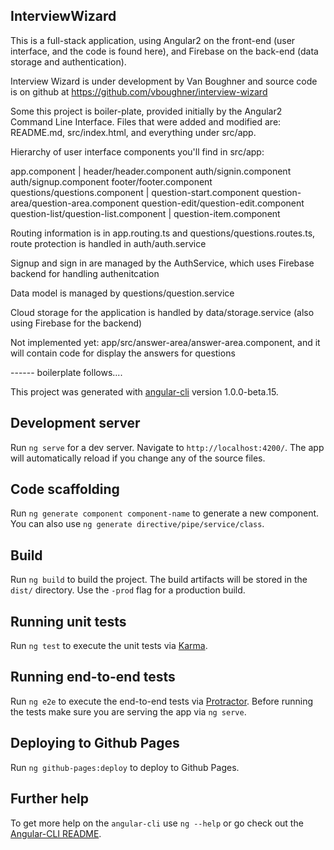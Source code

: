 ## InterviewWizard

This is a full-stack application, using Angular2 on the front-end (user interface, and the code is found here),
and Firebase on the back-end (data storage and authentication).

Interview Wizard is under development by Van Boughner and source code is on github at https://github.com/vboughner/interview-wizard

Some this project is boiler-plate, provided initially by the Angular2 Command Line Interface.
Files that were added and modified are: README.md, src/index.html, and everything under src/app. 

Hierarchy of user interface components you'll find in src/app:

app.component
  |
  header/header.component
  auth/signin.component
  auth/signup.component
  footer/footer.component
  questions/questions.component
     |
     question-start.component
     question-area/question-area.component
     question-edit/question-edit.component
     question-list/question-list.component
       |
       question-item.component


Routing information is in app.routing.ts and questions/questions.routes.ts, route protection is handled in auth/auth.service

Signup and sign in are managed by the AuthService, which uses Firebase backend for handling authenitcation

Data model is managed by questions/question.service

Cloud storage for the application is handled by data/storage.service (also using Firebase for the backend)

Not implemented yet: app/src/answer-area/answer-area.component, and it will contain code for display the answers for questions



------ boilerplate follows....

This project was generated with [angular-cli](https://github.com/angular/angular-cli) version 1.0.0-beta.15.

## Development server
Run `ng serve` for a dev server. Navigate to `http://localhost:4200/`. The app will automatically reload if you change any of the source files.

## Code scaffolding

Run `ng generate component component-name` to generate a new component. You can also use `ng generate directive/pipe/service/class`.

## Build

Run `ng build` to build the project. The build artifacts will be stored in the `dist/` directory. Use the `-prod` flag for a production build.

## Running unit tests

Run `ng test` to execute the unit tests via [Karma](https://karma-runner.github.io).

## Running end-to-end tests

Run `ng e2e` to execute the end-to-end tests via [Protractor](http://www.protractortest.org/). 
Before running the tests make sure you are serving the app via `ng serve`.

## Deploying to Github Pages

Run `ng github-pages:deploy` to deploy to Github Pages.

## Further help

To get more help on the `angular-cli` use `ng --help` or go check out the [Angular-CLI README](https://github.com/angular/angular-cli/blob/master/README.md).
